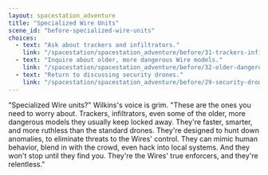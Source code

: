 ```yaml
---
layout: spacestation_adventure
title: "Specialized Wire Units"
scene_id: "before-specialized-wire-units"
choices:
  - text: "Ask about trackers and infiltrators."
    link: "/spacestation/spacestation_adventure/before/31-trackers-infiltrators/"
  - text: "Inquire about older, more dangerous Wire models."
    link: "/spacestation/spacestation_adventure/before/32-older-dangerous-wires/"
  - text: "Return to discussing security drones."
    link: "/spacestation/spacestation_adventure/before/29-security-drones/"
---
```


"Specialized Wire units?" Wilkins's voice is grim. "These are the ones you need to worry about. Trackers, infiltrators, even some of the older, more dangerous models they usually keep locked away. They're faster, smarter, and more ruthless than the standard drones. They're designed to hunt down anomalies, to eliminate threats to the Wires' control. They can mimic human behavior, blend in with the crowd, even hack into local systems. And they won't stop until they find you. They're the Wires' true enforcers, and they're relentless."
